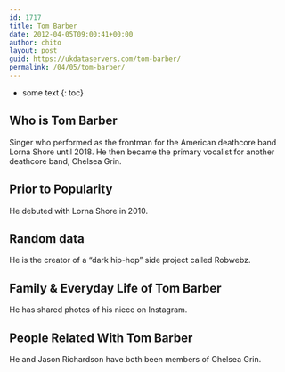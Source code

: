 ```yaml
---
id: 1717
title: Tom Barber
date: 2012-04-05T09:00:41+00:00
author: chito
layout: post
guid: https://ukdataservers.com/tom-barber/
permalink: /04/05/tom-barber/
---
```


* some text
{: toc}
          
          
## Who is  Tom Barber
                  
                  
                  
Singer who performed as the frontman for the American deathcore band Lorna Shore until 2018. He then became the primary vocalist for another deathcore band, Chelsea Grin.
                  
                
                
                
## Prior to Popularity 
                  
                  
                  
He debuted with Lorna Shore in 2010.
                  
                
                
                
## Random data 
                  
                  
                  
He is the creator of a &#8220;dark hip-hop&#8221; side project called Robwebz. 
                  
                
                
                
## Family & Everyday Life of Tom Barber
                  
                  
                  
He has shared photos of his niece on Instagram. 
                  
                
                
                
## People Related With  Tom Barber
                  
                  
                  
He and Jason Richardson have both been members of Chelsea Grin. 
                  
                
              
            
          
          
          
    
    
  
